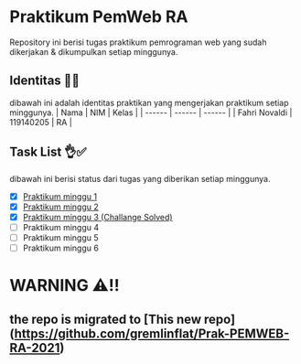 # Praktikum PemWeb RA 
Repository ini berisi tugas praktikum pemrograman web yang sudah dikerjakan & dikumpulkan setiap minggunya.

## Identitas 👊😎
dibawah ini adalah identitas praktikan yang mengerjakan praktikum setiap minggunya.
| Nama | NIM | Kelas |
| ------ | ------ | ------ |
| Fahri Novaldi | 119140205 | RA |

## Task List 👌✅
dibawah ini berisi status dari tugas yang diberikan setiap minggunya.
- [x] [Praktikum minggu 1](https://github.com/gremlinflat/Praktikum-Web-RA/tree/minggu1) 
- [x] [Praktikum minggu 2](https://github.com/gremlinflat/Praktikum-Web-RA/tree/minggu2)
- [x] [Praktikum minggu 3 (Challange Solved)](https://github.com/gremlinflat/Praktikum-Web-RA/tree/minggu3)
- [ ] Praktikum minggu 4
- [ ] Praktikum minggu 5
- [ ] Praktikum minggu 6

# WARNING ⚠️‼️
## the repo is migrated to [This new repo] (https://github.com/gremlinflat/Prak-PEMWEB-RA-2021) 